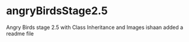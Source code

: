 # angryBirdsStage2.5
Angry Birds stage 2.5 with Class Inheritance and Images
ishaan added a readme file